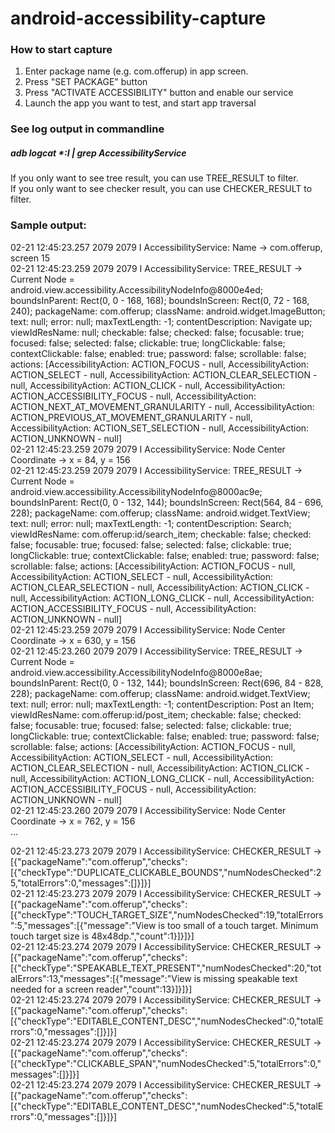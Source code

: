 # android-accessibility-capture

### How to start capture
1) Enter package name (e.g. com.offerup) in app screen.
2) Press "SET PACKAGE" button
3) Press "ACTIVATE ACCESSIBILITY" button and enable our service
4) Launch the app you want to test, and start app traversal

### See log output in commandline
##### adb logcat *:I | grep AccessibilityService
If you only want to see tree result, you can use TREE_RESULT to filter.\
If you only want to see checker result, you can use CHECKER_RESULT to filter.


### Sample output:
02-21 12:45:23.257  2079  2079 I AccessibilityService: Name -> com.offerup, screen 15\
02-21 12:45:23.259  2079  2079 I AccessibilityService: TREE_RESULT -> Current Node = android.view.accessibility.AccessibilityNodeInfo@8000e4ed; boundsInParent: Rect(0, 0 - 168, 168); boundsInScreen: Rect(0, 72 - 168, 240); packageName: com.offerup; className: android.widget.ImageButton; text: null; error: null; maxTextLength: -1; contentDescription: Navigate up; viewIdResName: null; checkable: false; checked: false; focusable: true; focused: false; selected: false; clickable: true; longClickable: false; contextClickable: false; enabled: true; password: false; scrollable: false; actions: [AccessibilityAction: ACTION_FOCUS - null, AccessibilityAction: ACTION_SELECT - null, AccessibilityAction: ACTION_CLEAR_SELECTION - null, AccessibilityAction: ACTION_CLICK - null, AccessibilityAction: ACTION_ACCESSIBILITY_FOCUS - null, AccessibilityAction: ACTION_NEXT_AT_MOVEMENT_GRANULARITY - null, AccessibilityAction: ACTION_PREVIOUS_AT_MOVEMENT_GRANULARITY - null, AccessibilityAction: ACTION_SET_SELECTION - null, AccessibilityAction: ACTION_UNKNOWN - null]\
02-21 12:45:23.259  2079  2079 I AccessibilityService: Node Center Coordinate -> x = 84, y = 156\
02-21 12:45:23.259  2079  2079 I AccessibilityService: TREE_RESULT -> Current Node = android.view.accessibility.AccessibilityNodeInfo@8000ac9e; boundsInParent: Rect(0, 0 - 132, 144); boundsInScreen: Rect(564, 84 - 696, 228); packageName: com.offerup; className: android.widget.TextView; text: null; error: null; maxTextLength: -1; contentDescription: Search; viewIdResName: com.offerup:id/search_item; checkable: false; checked: false; focusable: true; focused: false; selected: false; clickable: true; longClickable: true; contextClickable: false; enabled: true; password: false; scrollable: false; actions: [AccessibilityAction: ACTION_FOCUS - null, AccessibilityAction: ACTION_SELECT - null, AccessibilityAction: ACTION_CLEAR_SELECTION - null, AccessibilityAction: ACTION_CLICK - null, AccessibilityAction: ACTION_LONG_CLICK - null, AccessibilityAction: ACTION_ACCESSIBILITY_FOCUS - null, AccessibilityAction: ACTION_UNKNOWN - null]\
02-21 12:45:23.259  2079  2079 I AccessibilityService: Node Center Coordinate -> x = 630, y = 156\
02-21 12:45:23.260  2079  2079 I AccessibilityService: TREE_RESULT -> Current Node = android.view.accessibility.AccessibilityNodeInfo@8000e8ae; boundsInParent: Rect(0, 0 - 132, 144); boundsInScreen: Rect(696, 84 - 828, 228); packageName: com.offerup; className: android.widget.TextView; text: null; error: null; maxTextLength: -1; contentDescription: Post an Item; viewIdResName: com.offerup:id/post_item; checkable: false; checked: false; focusable: true; focused: false; selected: false; clickable: true; longClickable: true; contextClickable: false; enabled: true; password: false; scrollable: false; actions: [AccessibilityAction: ACTION_FOCUS - null, AccessibilityAction: ACTION_SELECT - null, AccessibilityAction: ACTION_CLEAR_SELECTION - null, AccessibilityAction: ACTION_CLICK - null, AccessibilityAction: ACTION_LONG_CLICK - null, AccessibilityAction: ACTION_ACCESSIBILITY_FOCUS - null, AccessibilityAction: ACTION_UNKNOWN - null]\
02-21 12:45:23.260  2079  2079 I AccessibilityService: Node Center Coordinate -> x = 762, y = 156\
...

02-21 12:45:23.273  2079  2079 I AccessibilityService: CHECKER_RESULT -> [{"packageName":"com.offerup","checks":[{"checkType":"DUPLICATE_CLICKABLE_BOUNDS","numNodesChecked":25,"totalErrors":0,"messages":[]}]}]\
02-21 12:45:23.273  2079  2079 I AccessibilityService: CHECKER_RESULT -> [{"packageName":"com.offerup","checks":[{"checkType":"TOUCH_TARGET_SIZE","numNodesChecked":19,"totalErrors":5,"messages":[{"message":"View is too small of a touch target. Minimum touch target size is 48x48dp.","count":1}]}]}]\
02-21 12:45:23.274  2079  2079 I AccessibilityService: CHECKER_RESULT -> [{"packageName":"com.offerup","checks":[{"checkType":"SPEAKABLE_TEXT_PRESENT","numNodesChecked":20,"totalErrors":13,"messages":[{"message":"View is missing speakable text needed for a screen reader","count":13}]}]}]\
02-21 12:45:23.274  2079  2079 I AccessibilityService: CHECKER_RESULT -> [{"packageName":"com.offerup","checks":[{"checkType":"EDITABLE_CONTENT_DESC","numNodesChecked":0,"totalErrors":0,"messages":[]}]}]\
02-21 12:45:23.274  2079  2079 I AccessibilityService: CHECKER_RESULT -> [{"packageName":"com.offerup","checks":[{"checkType":"CLICKABLE_SPAN","numNodesChecked":5,"totalErrors":0,"messages":[]}]}]\
02-21 12:45:23.274  2079  2079 I AccessibilityService: CHECKER_RESULT -> [{"packageName":"com.offerup","checks":[{"checkType":"EDITABLE_CONTENT_DESC","numNodesChecked":5,"totalErrors":0,"messages":[]}]}]